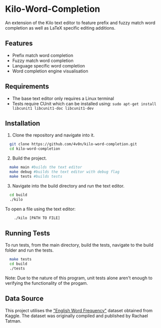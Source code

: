 
# Kilo-Word-Completion

An extension of the Kilo text editor to feature prefix and fuzzy match word completion as well as LaTeX specific editing additions.




## Features

- Prefix match word completion
- Fuzzy match word completion
- Language specific word completion
- Word completion engine visualisation


## Requirements

- The base text editor only requires a Linux terminal
- Tests require CUnit which can be installed using: `sudo apt-get install libcunit1 libcunit1-doc libcunit1-dev`
## Installation

1. Clone the repository and navigate into it.

```bash
  git clone https://github.com/4v0n/kilo-word-completion.git
  cd kilo-word-completion
```

2. Build the project.

```bash
  make main #builds the text editor
  make debug #builds the text editor with debug flag
  make tests #builds tests
```

3. Navigate into the build directory and run the text editor.

```bash
  cd build
  ./kilo
```

To open a file using the text editor:

```bash
    ./kilo [PATH TO FILE]
```
## Running Tests

To run tests, from the main directory, build the tests, navigate to the build folder and run the tests.

```bash
  make tests
  cd build
  ./tests
```

Note: Due to the nature of this program, unit tests alone aren't enough to verifying the functionality of the progam.
## Data Source

This project utilises the ["English Word Frequency"](https://www.kaggle.com/datasets/rtatman/english-word-frequency/data) dataset obtained from Kaggle. The dataset was originally compiled and published by Rachael Tatman.